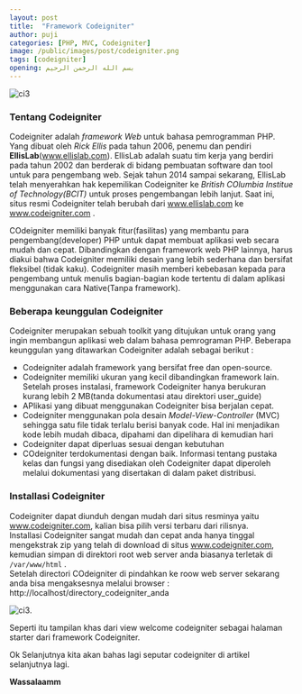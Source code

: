 ```yaml
---
layout: post
title:  "Framework Codeigniter"
author: puji
categories: [PHP, MVC, Codeigniter]
image: /public/images/post/codeigniter.png
tags: [codeigniter]
opening: بسم الله الرحمن الرحيم
---  
```

![ci3]({{site.url}}/public/images/post/architecture-codeigniter.png)  

### Tentang Codeigniter  

Codeigniter adalah *framework Web* untuk bahasa pemrogramman PHP. Yang dibuat oleh *Rick Ellis* pada tahun 2006, penemu dan pendiri **EllisLab**(www.ellislab.com). EllisLab adalah suatu tim kerja yang berdiri pada tahun 2002 dan berderak di bidang pembuatan software dan tool untuk para pengembang web. Sejak tahun 2014 sampai sekarang, EllisLab telah menyerahkan hak kepemilikan Codeigniter ke *British COlumbia Institue of Technology(BCIT)* untuk proses pengembangan lebih lanjut. Saat ini, situs resmi Codeigniter telah berubah dari www.ellislab.com ke www.codeigniter.com .  

COdeigniter memiliki banyak fitur(fasilitas) yang membantu para pengembang(developer) PHP untuk dapat membuat aplikasi web secara mudah dan cepat. Dibandingkan dengan framework web PHP lainnya, harus diakui bahwa Codeigniter memiliki desain yang lebih sederhana dan bersifat fleksibel (tidak kaku). Codeigniter masih memberi kebebasan kepada para pengembang untuk menulis bagian-bagian kode tertentu di dalam aplikasi menggunakan cara Native(Tanpa framework).  

### Beberapa keunggulan Codeigniter  

Codeigniter merupakan sebuah toolkit yang ditujukan untuk orang yang ingin membangun aplikasi web dalam bahasa pemrograman PHP. Beberapa keunggulan yang ditawarkan Codeigniter adalah sebagai berikut :  

- Codeigniter adalah framework yang bersifat free dan open-source.
- Codeigniter memiliki ukuran yang kecil dibandingkan framework lain. Setelah proses instalasi, framework Codeigniter hanya berukuran kurang lebih 2 MB(tanda dokumentasi atau direktori user_guide)
- APlikasi yang dibuat menggunakan Codeigniter bisa berjalan cepat.
- Codeigniter menggunakan pola desain *Model-View-Controller* (MVC) sehingga satu file tidak terlalu berisi banyak code. Hal ini menjadikan kode lebih mudah dibaca, dipahami dan dipelihara di kemudian hari
- Codeigniter dapat diperluas sesuai dengan kebutuhan
- COdeigniter terdokumentasi dengan baik. Informasi tentang pustaka kelas dan fungsi yang disediakan oleh Codeigniter dapat diperoleh melalui dokumentasi yang disertakan di dalam paket distribusi.

### Installasi Codeigniter  

Codeigniter dapat diunduh dengan mudah dari situs resminya yaitu www.codeigniter.com, kalian bisa pilih versi terbaru dari rilisnya.  
Installasi Codeigniter sangat mudah dan cepat anda hanya tinggal mengekstrak zip yang telah di download di situs www.codeigniter.com, kemudian simpan di direktori root web server anda biasanya terletak di ```/var/www/html``` .  
Setelah directori COdeigniter di pindahkan ke roow web server sekarang anda bisa mengaksesnya melalui browser : http://localhost/directory_codeigniter_anda  

![ci3]({{site.url}}/public/images/post/Welcome-to-Codeigniter.png).  

Seperti itu tampilan khas dari view welcome codeigniter sebagai halaman starter dari framework Codeigniter.  

Ok Selanjutnya kita akan bahas lagi seputar codeigniter di artikel selanjutnya lagi.  

**Wassalaamm**
